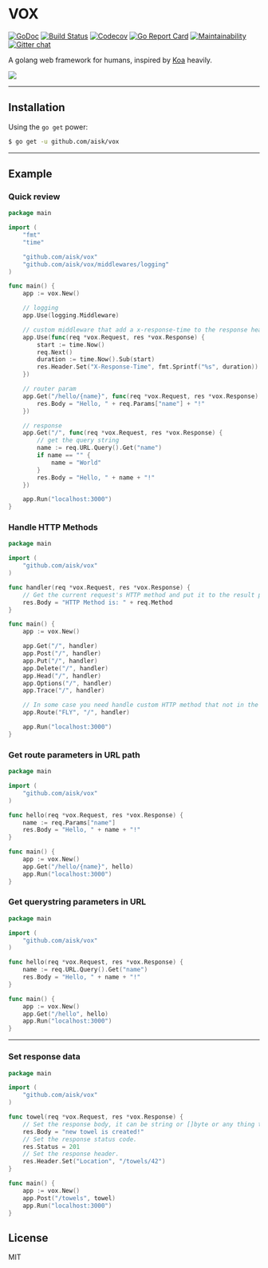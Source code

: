 # VOX

[![GoDoc](https://godoc.org/github.com/aisk/vox?status.svg)](https://godoc.org/github.com/aisk/vox)
[![Build Status](https://travis-ci.org/aisk/vox.svg?branch=master)](https://travis-ci.org/aisk/vox)
[![Codecov](https://img.shields.io/codecov/c/github/aisk/vox.svg)](https://codecov.io/gh/aisk/vox)
[![Go Report Card](https://goreportcard.com/badge/github.com/aisk/vox)](https://goreportcard.com/report/github.com/aisk/vox)
[![Maintainability](https://api.codeclimate.com/v1/badges/d9a7d62ccc89b1752cf3/maintainability)](https://codeclimate.com/github/aisk/vox/maintainability)
[![Gitter chat](https://badges.gitter.im/go-vox/Lobby.png)](https://gitter.im/go-vox/Lobby)

A golang web framework for humans, inspired by [Koa](http://koajs.com) heavily.

![](https://i.v2ex.co/9MO3sMs4.jpeg)

---

## Installation

Using the `go get` power:

```sh
$ go get -u github.com/aisk/vox
```

---

## Example

### Quick review

```go
package main

import (
	"fmt"
	"time"

	"github.com/aisk/vox"
	"github.com/aisk/vox/middlewares/logging"
)

func main() {
	app := vox.New()

	// logging
	app.Use(logging.Middleware)

	// custom middleware that add a x-response-time to the response header
	app.Use(func(req *vox.Request, res *vox.Response) {
		start := time.Now()
		req.Next()
		duration := time.Now().Sub(start)
		res.Header.Set("X-Response-Time", fmt.Sprintf("%s", duration))
	})

	// router param
	app.Get("/hello/{name}", func(req *vox.Request, res *vox.Response) {
		res.Body = "Hello, " + req.Params["name"] + "!"
	})

	// response
	app.Get("/", func(req *vox.Request, res *vox.Response) {
		// get the query string
		name := req.URL.Query().Get("name")
		if name == "" {
			name = "World"
		}
		res.Body = "Hello, " + name + "!"
	})

	app.Run("localhost:3000")
}
```

### Handle HTTP Methods

```go
package main

import (
	"github.com/aisk/vox"
)

func handler(req *vox.Request, res *vox.Response) {
	// Get the current request's HTTP method and put it to the result page.
	res.Body = "HTTP Method is: " + req.Method
}

func main() {
	app := vox.New()

	app.Get("/", handler)
	app.Post("/", handler)
	app.Put("/", handler)
	app.Delete("/", handler)
	app.Head("/", handler)
	app.Options("/", handler)
	app.Trace("/", handler)

	// In some case you need handle custom HTTP method that not in the RFCs like FLY.
	app.Route("FLY", "/", handler)

	app.Run("localhost:3000")
}
```

### Get route parameters in URL path

```go
package main

import (
	"github.com/aisk/vox"
)

func hello(req *vox.Request, res *vox.Response) {
	name := req.Params["name"]
	res.Body = "Hello, " + name + "!"
}

func main() {
	app := vox.New()
	app.Get("/hello/{name}", hello)
	app.Run("localhost:3000")
}
```

### Get querystring parameters in URL

```go
package main

import (
	"github.com/aisk/vox"
)

func hello(req *vox.Request, res *vox.Response) {
	name := req.URL.Query().Get("name")
	res.Body = "Hello, " + name + "!"
}

func main() {
	app := vox.New()
	app.Get("/hello", hello)
	app.Run("localhost:3000")
}
```

---

### Set response data

```go
package main

import (
	"github.com/aisk/vox"
)

func towel(req *vox.Request, res *vox.Response) {
	// Set the response body, it can be string or []byte or any thing that json.Marshal accepts.
	res.Body = "new towel is created!"
	// Set the response status code.
	res.Status = 201
	// Set the response header.
	res.Header.Set("Location", "/towels/42")
}

func main() {
	app := vox.New()
	app.Post("/towels", towel)
	app.Run("localhost:3000")
}
```

## License

MIT
